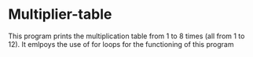 # Multiplier-table
This program prints the multiplication table from 1 to 8 times (all from 1 to 12).
It emlpoys the use of for loops for the functioning of this program
